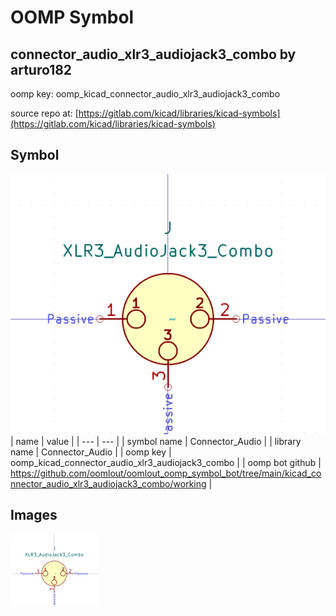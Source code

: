 # OOMP Symbol  
## connector_audio_xlr3_audiojack3_combo  by arturo182  
  
oomp key: oomp_kicad_connector_audio_xlr3_audiojack3_combo  
  
source repo at: [https://gitlab.com/kicad/libraries/kicad-symbols](https://gitlab.com/kicad/libraries/kicad-symbols)  
## Symbol  
  
[![working.png](working_600.png)](working.png)  
| name | value | 
| --- | --- | 
| symbol name | Connector_Audio | 
| library name | Connector_Audio | 
| oomp key | oomp_kicad_connector_audio_xlr3_audiojack3_combo | 
| oomp bot github | https://github.com/oomlout/oomlout_oomp_symbol_bot/tree/main/kicad_connector_audio_xlr3_audiojack3_combo/working | 
## Images  
  
[![working.png](working_140.png)](working.png)  
